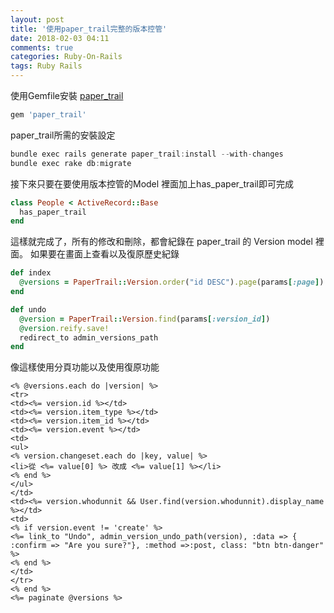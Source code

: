 ```yaml
---
layout: post
title: '使用paper_trail完整的版本控管'
date: 2018-02-03 04:11
comments: true
categories: Ruby-On-Rails
tags: Ruby Rails
---
```

使用Gemfile安裝 [paper_trail](https://github.com/airblade/paper_trail)
```rb
gem 'paper_trail'
```
paper_trail所需的安裝設定
```c
bundle exec rails generate paper_trail:install --with-changes
bundle exec rake db:migrate
```
接下來只要在要使用版本控管的Model 裡面加上has_paper_trail即可完成
```rb
class People < ActiveRecord::Base
  has_paper_trail
end
```
這樣就完成了，所有的修改和刪除，都會紀錄在 paper_trail 的 Version model 裡面。
如果要在畫面上查看以及復原歷史紀錄
```rb
def index
  @versions = PaperTrail::Version.order("id DESC").page(params[:page])
end

def undo
  @version = PaperTrail::Version.find(params[:version_id])
  @version.reify.save!
  redirect_to admin_versions_path
end
```
像這樣使用分頁功能以及使用復原功能
```erb
<% @versions.each do |version| %>
<tr>
<td><%= version.id %></td>
<td><%= version.item_type %></td>
<td><%= version.item_id %></td>
<td><%= version.event %></td>
<td>
<ul>
<% version.changeset.each do |key, value| %>
<li>從 <%= value[0] %> 改成 <%= value[1] %></li>
<% end %>
</ul>
</td>
<td><%= version.whodunnit && User.find(version.whodunnit).display_name %></td>
<td>
<% if version.event != 'create' %>
<%= link_to "Undo", admin_version_undo_path(version), :data => { :confirm => "Are you sure?"}, :method =>:post, class: "btn btn-danger" %>
<% end %>
</td>
</tr>
<% end %>
<%= paginate @versions %>
```
